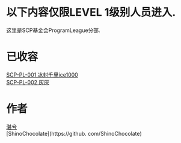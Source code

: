 # 以下内容仅限LEVEL 1级别人员进入.
这里是SCP基金会ProgramLeague分部.

# 已收容
[SCP-PL-001 冰封千里ice1000](ice1000.md) <br />
[SCP-PL-002 灰灰](huihui.md)

# 作者
[湛兮](https://github.com/cleanest0)<br />
[ShinoChocolate](https://github. com/ShinoChocolate)
